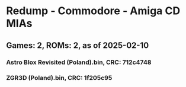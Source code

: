 # Redump - Commodore - Amiga CD MIAs
## Games: 2, ROMs: 2, as of 2025-02-10

### Astro Blox Revisited (Poland).bin, CRC: 712c4748
### ZGR3D (Poland).bin, CRC: 1f205c95
